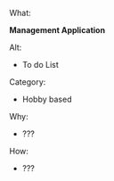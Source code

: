 What:

**Management Application**

Alt: 

- To do List

Category: 

- Hobby based
 
Why:

- ???

How:

- ???